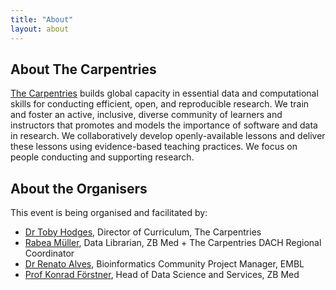 ```yaml
---
title: "About"
layout: about
---
```


## About The Carpentries
[The Carpentries](https://carpentries.org/)
builds global capacity in essential data and computational skills for conducting
efficient, open, and reproducible research.
We train and foster an active, inclusive, diverse community of
learners and instructors that promotes and models the importance of software and data in research.
We collaboratively develop openly-available lessons and deliver these lessons using evidence-based teaching practices.
We focus on people conducting and supporting research.

## About the Organisers
This event is being organised and facilitated by:

- [Dr Toby Hodges](https://github.com/tobyhodges), Director of Curriculum, The Carpentries
- [Rabea Müller](https://github.com/RabeaMue), Data Librarian, ZB Med + The Carpentries DACH Regional Coordinator
- [Dr Renato Alves](https://github.com/unode), Bioinformatics Community Project Manager, EMBL
- [Prof Konrad Förstner](https://github.com/konrad), Head of Data Science and Services, ZB Med

